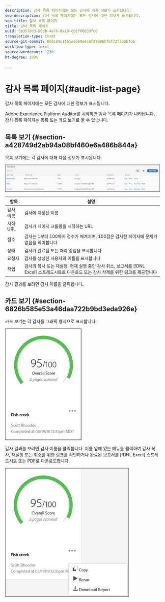 ```yaml
---
description: 감사 목록 페이지에는 모든 감사에 대한 정보가 표시됩니다.
seo-description: 감사 목록 페이지에는 모든 감사에 대한 정보가 표시됩니다.
seo-title: 감사 목록 페이지
title: 감사 목록 페이지
uuid: 5b357dd3-80cb-4a76-8a19-c01f0603dfc0
translation-type: tm+mt
source-git-commit: 00d184c1fa1eece9eec8f27896bfbf72fa32bfb6
workflow-type: tm+mt
source-wordcount: '230'
ht-degree: 100%

---
```



# 감사 목록 페이지{#audit-list-page}

감사 목록 페이지에는 모든 감사에 대한 정보가 표시됩니다.

Adobe Experience Platform Auditor를 시작하면 감사 목록 페이지가 나타납니다. 감사 목록 페이지는 목록 또는 카드 보기로 볼 수 있습니다.

## 목록 보기 {#section-a428749d2ab94a08bf460e6a486b844a}

목록 보기에는 각 감사에 대해 다음 정보가 표시됩니다.

![](assets/audit-list.png)

| 항목 | 설명 |
|---|---|
| 감사 이름 | 감사에 지정된 이름 |
| 시작 URL | 감사가 페이지 크롤링을 시작하는 URL |
| 점수 | 감사는 1부터 100까지 점수가 매겨지며, 100점은 검사한 페이지에 문제가 없음을 의미합니다 |
| 상태 | 감사가 완료됨 또는 처리 중임을 표시합니다 |
| 요청자 | 감사를 생성한 사용자의 이름을 표시합니다 |
| 작업 | 감사의 복사 또는 재실행, 현재 실행 중인 감사 취소, 보고서를 [!DNL Excel] 스프레드시트로 다운로드 또는 감사 삭제를 위한 링크를 제공합니다 |

감사 결과를 보려면 감사 이름을 클릭합니다.

## 카드 보기 {#section-6826b585e53a46daa722b9bd3eda926e}

카드 보기는 각 감사를 그래픽 형식으로 표시합니다.

![](assets/card.png)

감사 결과를 보려면 감사 이름을 클릭합니다. 이름 옆에 있는 메뉴를 클릭하여 감사 복사, 재실행 또는 취소를 위한 링크를 확인하거나 완료된 보고서를 [!DNL Excel] 스프레드시트 또는 PDF로 다운로드합니다.

![](assets/card-menu.png)
